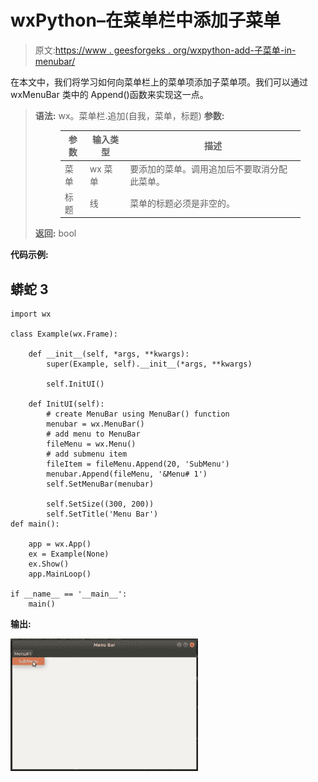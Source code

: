 # wxPython–在菜单栏中添加子菜单

> 原文:[https://www . geesforgeks . org/wxpython-add-子菜单-in-menubar/](https://www.geeksforgeeks.org/wxpython-add-sub-menu-in-menubar/)

在本文中，我们将学习如何向菜单栏上的菜单项添加子菜单项。我们可以通过 wxMenuBar 类中的 Append()函数来实现这一点。

> **语法:** wx。菜单栏.追加(自我，菜单，标题)
> **参数:**
> 
> <figure class="table">
> 
> | 参数 | 输入类型 | 描述 |
> | --- | --- | --- |
> | 菜单 | wx 菜单 | 要添加的菜单。调用追加后不要取消分配此菜单。 |
> | 标题 | 线 | 菜单的标题必须是非空的。 |
> 
> </figure>
> 
> **返回:** bool

**代码示例:**

## 蟒蛇 3

```
import wx

class Example(wx.Frame):

    def __init__(self, *args, **kwargs):
        super(Example, self).__init__(*args, **kwargs)

        self.InitUI()

    def InitUI(self):
        # create MenuBar using MenuBar() function
        menubar = wx.MenuBar()
        # add menu to MenuBar
        fileMenu = wx.Menu()
        # add submenu item
        fileItem = fileMenu.Append(20, 'SubMenu')
        menubar.Append(fileMenu, '&Menu# 1')
        self.SetMenuBar(menubar)

        self.SetSize((300, 200))
        self.SetTitle('Menu Bar')
def main():

    app = wx.App()
    ex = Example(None)
    ex.Show()
    app.MainLoop()

if __name__ == '__main__':
    main()
```

**输出:**

![](img/33ce39edb5bd949bc6518f2115cd94c8.png)
